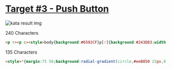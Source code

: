 # [Target #3 - Push Button](https://cssbattle.dev/play/3)

![kata result img](https://cssbattle.dev/targets/3.png)

240 Characters

```HTML
<p r><p c><style>body{background:#6592CF}p[r]{background:#243D83;width:300;height:150;margin:75 42;overflow:hidden;}p[c]{background:#EEB850;width:50;height:50;border-radius:50%;margin:-175 167;box-shadow:0 0 0 50px#243D83,0 0 0 100px#6592CF
```

135 Characters

```HTML
<style>*{margin:75 50;background:radial-gradient(circle,#eeB850 25px,0,#243D83 75px,0,transparent 125px,#243D83 125px)no-repeat#6592CF}
```
